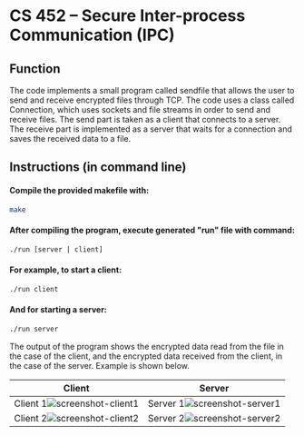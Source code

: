 # CS 452 – Secure Inter-process Communication (IPC)

## Function
The code implements a small program called sendfile that allows the user 
to send and receive encrypted files through TCP.
The code uses a class called Connection, which uses sockets and file streams 
in order to send and receive files. The send part is taken as a client that 
connects to a server. The receive part is implemented as a server that waits 
for a connection and saves the received data to a file.

## Instructions (in command line)
#### Compile the provided makefile with:
```bash
make
```

#### After compiling the program, execute generated "run" file with command:
```bash
./run [server | client]
```

#### For example, to start a client:
```bash
./run client
```

#### And for starting a server:
```bash
./run server
```

The output of the program shows the encrypted data read from the file in the case
of the client, and the encrypted data received from the client, in the case of 
the server. Example is shown below.



| Client  | Server |
| ------- | ------ |
|Client 1![screenshot-client1](https://user-images.githubusercontent.com/78757687/114965045-78ad2300-9e35-11eb-8bac-b12ad6257061.png)  |Server 1![screenshot-server1](https://user-images.githubusercontent.com/78757687/114965325-fc670f80-9e35-11eb-9985-5d1a1f79fa0c.png)  |
|Client 2![screenshot-client2](https://user-images.githubusercontent.com/78757687/114965078-86fb3f00-9e35-11eb-9f42-15aa32ce8dc5.png)  |Server 2![screenshot-server2](https://user-images.githubusercontent.com/78757687/114963393-46e68d00-9e32-11eb-9b33-97b8315ccd69.png)  |



